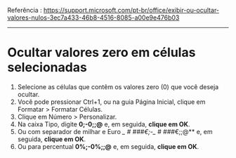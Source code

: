 Referência : https://support.microsoft.com/pt-br/office/exibir-ou-ocultar-valores-nulos-3ec7a433-46b8-4516-8085-a00e9e476b03
***
# Ocultar valores zero em células selecionadas

1. Selecione as células que contêm os valores zero (0) que você deseja ocultar.
2. Você pode pressionar Ctrl+1, ou na guia Página Inicial, clique em Formatar > Formatar Células.
3. Clique em Número > Personalizar.
4. Na caixa Tipo, digite **0;-0;;@** e, em seguida, **clique em OK**.
5. Ou com separador de milhar e Euro **_* # ###€;-_* # ###€;;@** e, em seguida, **clique em OK**.
6. Ou para percentual **0%;-0%;;@** e, em seguida, **clique em OK**.
